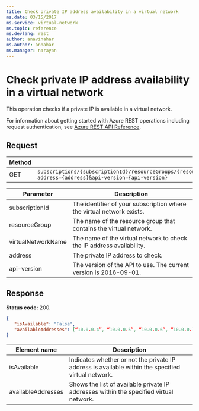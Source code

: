 ```yaml
---
title: Check private IP address availability in a virtual network
ms.date: 03/15/2017
ms.service: virtual-network
ms.topic: reference
ms.devlang: rest
author: anavinahar 
ms.author: annahar 
ms.manager: narayan
---
```

# Check private IP address availability in a virtual network

This operation checks if a private IP is available in a virtual network.

For information about getting started with Azure REST operations including request authentication, see [Azure REST API Reference](../../../index.md).

## Request  

|Method|Request URI|  
|------------|-----------------|  
|GET|`subscriptions/{subscriptionId}/resourceGroups/{resourceGroup}/providers/Microsoft.Network/virtualnetworks/{virtualNetworkName}/CheckIPAddressAvailability?address={address}&api-version={api-version}`|  

| Parameter | Description |
| --------- | ----------- |
| subscriptionId | The identifier of your subscription where the virtual network exists. |
| resourceGroup | The name of the resource group that contains the virtual network. |
| virtualNetworkName | The name of the virtual network to check the IP address availability. |
| address | The private IP address to check. |
| api-version | The version of the API to use. The current version is 2016-09-01. | 

## Response  
 **Status code:** 200.  
  
```json 
{ 
   "isAvailable": "False",
   "availableAddresses": [“10.0.0.4”, “10.0.0.5”, “10.0.0.6”, “10.0.0.7”, “10.0.0.8”]
}
```  
  
|Element name|Description|  
|------------------|-----------------|  
|isAvailable|Indicates whether or not the private IP address is available within the specified virtual network.|
|availableAddresses|Shows the list of available private IP addresses within the specified virtual network.|
